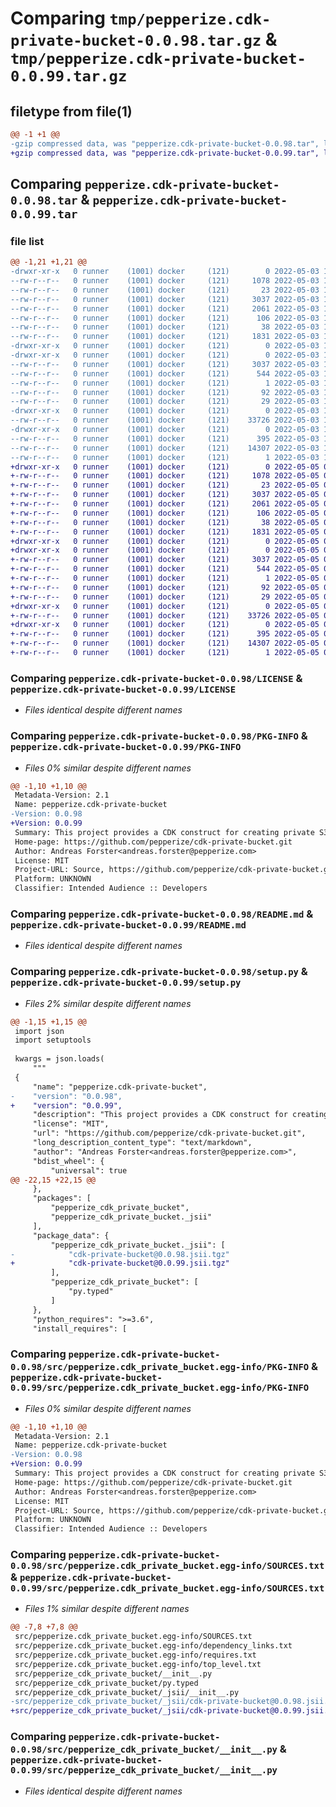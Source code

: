 # Comparing `tmp/pepperize.cdk-private-bucket-0.0.98.tar.gz` & `tmp/pepperize.cdk-private-bucket-0.0.99.tar.gz`

## filetype from file(1)

```diff
@@ -1 +1 @@
-gzip compressed data, was "pepperize.cdk-private-bucket-0.0.98.tar", last modified: Tue May  3 10:50:59 2022, max compression
+gzip compressed data, was "pepperize.cdk-private-bucket-0.0.99.tar", last modified: Thu May  5 06:10:47 2022, max compression
```

## Comparing `pepperize.cdk-private-bucket-0.0.98.tar` & `pepperize.cdk-private-bucket-0.0.99.tar`

### file list

```diff
@@ -1,21 +1,21 @@
-drwxr-xr-x   0 runner    (1001) docker     (121)        0 2022-05-03 10:50:59.008199 pepperize.cdk-private-bucket-0.0.98/
--rw-r--r--   0 runner    (1001) docker     (121)     1078 2022-05-03 10:50:48.000000 pepperize.cdk-private-bucket-0.0.98/LICENSE
--rw-r--r--   0 runner    (1001) docker     (121)       23 2022-05-03 10:50:48.000000 pepperize.cdk-private-bucket-0.0.98/MANIFEST.in
--rw-r--r--   0 runner    (1001) docker     (121)     3037 2022-05-03 10:50:59.008199 pepperize.cdk-private-bucket-0.0.98/PKG-INFO
--rw-r--r--   0 runner    (1001) docker     (121)     2061 2022-05-03 10:50:48.000000 pepperize.cdk-private-bucket-0.0.98/README.md
--rw-r--r--   0 runner    (1001) docker     (121)      106 2022-05-03 10:50:48.000000 pepperize.cdk-private-bucket-0.0.98/pyproject.toml
--rw-r--r--   0 runner    (1001) docker     (121)       38 2022-05-03 10:50:59.008199 pepperize.cdk-private-bucket-0.0.98/setup.cfg
--rw-r--r--   0 runner    (1001) docker     (121)     1831 2022-05-03 10:50:48.000000 pepperize.cdk-private-bucket-0.0.98/setup.py
-drwxr-xr-x   0 runner    (1001) docker     (121)        0 2022-05-03 10:50:59.008199 pepperize.cdk-private-bucket-0.0.98/src/
-drwxr-xr-x   0 runner    (1001) docker     (121)        0 2022-05-03 10:50:59.008199 pepperize.cdk-private-bucket-0.0.98/src/pepperize.cdk_private_bucket.egg-info/
--rw-r--r--   0 runner    (1001) docker     (121)     3037 2022-05-03 10:50:58.000000 pepperize.cdk-private-bucket-0.0.98/src/pepperize.cdk_private_bucket.egg-info/PKG-INFO
--rw-r--r--   0 runner    (1001) docker     (121)      544 2022-05-03 10:50:58.000000 pepperize.cdk-private-bucket-0.0.98/src/pepperize.cdk_private_bucket.egg-info/SOURCES.txt
--rw-r--r--   0 runner    (1001) docker     (121)        1 2022-05-03 10:50:58.000000 pepperize.cdk-private-bucket-0.0.98/src/pepperize.cdk_private_bucket.egg-info/dependency_links.txt
--rw-r--r--   0 runner    (1001) docker     (121)       92 2022-05-03 10:50:58.000000 pepperize.cdk-private-bucket-0.0.98/src/pepperize.cdk_private_bucket.egg-info/requires.txt
--rw-r--r--   0 runner    (1001) docker     (121)       29 2022-05-03 10:50:58.000000 pepperize.cdk-private-bucket-0.0.98/src/pepperize.cdk_private_bucket.egg-info/top_level.txt
-drwxr-xr-x   0 runner    (1001) docker     (121)        0 2022-05-03 10:50:59.008199 pepperize.cdk-private-bucket-0.0.98/src/pepperize_cdk_private_bucket/
--rw-r--r--   0 runner    (1001) docker     (121)    33726 2022-05-03 10:50:48.000000 pepperize.cdk-private-bucket-0.0.98/src/pepperize_cdk_private_bucket/__init__.py
-drwxr-xr-x   0 runner    (1001) docker     (121)        0 2022-05-03 10:50:59.008199 pepperize.cdk-private-bucket-0.0.98/src/pepperize_cdk_private_bucket/_jsii/
--rw-r--r--   0 runner    (1001) docker     (121)      395 2022-05-03 10:50:48.000000 pepperize.cdk-private-bucket-0.0.98/src/pepperize_cdk_private_bucket/_jsii/__init__.py
--rw-r--r--   0 runner    (1001) docker     (121)    14307 2022-05-03 10:50:48.000000 pepperize.cdk-private-bucket-0.0.98/src/pepperize_cdk_private_bucket/_jsii/cdk-private-bucket@0.0.98.jsii.tgz
--rw-r--r--   0 runner    (1001) docker     (121)        1 2022-05-03 10:50:48.000000 pepperize.cdk-private-bucket-0.0.98/src/pepperize_cdk_private_bucket/py.typed
+drwxr-xr-x   0 runner    (1001) docker     (121)        0 2022-05-05 06:10:47.876505 pepperize.cdk-private-bucket-0.0.99/
+-rw-r--r--   0 runner    (1001) docker     (121)     1078 2022-05-05 06:10:32.000000 pepperize.cdk-private-bucket-0.0.99/LICENSE
+-rw-r--r--   0 runner    (1001) docker     (121)       23 2022-05-05 06:10:32.000000 pepperize.cdk-private-bucket-0.0.99/MANIFEST.in
+-rw-r--r--   0 runner    (1001) docker     (121)     3037 2022-05-05 06:10:47.876505 pepperize.cdk-private-bucket-0.0.99/PKG-INFO
+-rw-r--r--   0 runner    (1001) docker     (121)     2061 2022-05-05 06:10:32.000000 pepperize.cdk-private-bucket-0.0.99/README.md
+-rw-r--r--   0 runner    (1001) docker     (121)      106 2022-05-05 06:10:32.000000 pepperize.cdk-private-bucket-0.0.99/pyproject.toml
+-rw-r--r--   0 runner    (1001) docker     (121)       38 2022-05-05 06:10:47.876505 pepperize.cdk-private-bucket-0.0.99/setup.cfg
+-rw-r--r--   0 runner    (1001) docker     (121)     1831 2022-05-05 06:10:32.000000 pepperize.cdk-private-bucket-0.0.99/setup.py
+drwxr-xr-x   0 runner    (1001) docker     (121)        0 2022-05-05 06:10:47.872505 pepperize.cdk-private-bucket-0.0.99/src/
+drwxr-xr-x   0 runner    (1001) docker     (121)        0 2022-05-05 06:10:47.872505 pepperize.cdk-private-bucket-0.0.99/src/pepperize.cdk_private_bucket.egg-info/
+-rw-r--r--   0 runner    (1001) docker     (121)     3037 2022-05-05 06:10:47.000000 pepperize.cdk-private-bucket-0.0.99/src/pepperize.cdk_private_bucket.egg-info/PKG-INFO
+-rw-r--r--   0 runner    (1001) docker     (121)      544 2022-05-05 06:10:47.000000 pepperize.cdk-private-bucket-0.0.99/src/pepperize.cdk_private_bucket.egg-info/SOURCES.txt
+-rw-r--r--   0 runner    (1001) docker     (121)        1 2022-05-05 06:10:47.000000 pepperize.cdk-private-bucket-0.0.99/src/pepperize.cdk_private_bucket.egg-info/dependency_links.txt
+-rw-r--r--   0 runner    (1001) docker     (121)       92 2022-05-05 06:10:47.000000 pepperize.cdk-private-bucket-0.0.99/src/pepperize.cdk_private_bucket.egg-info/requires.txt
+-rw-r--r--   0 runner    (1001) docker     (121)       29 2022-05-05 06:10:47.000000 pepperize.cdk-private-bucket-0.0.99/src/pepperize.cdk_private_bucket.egg-info/top_level.txt
+drwxr-xr-x   0 runner    (1001) docker     (121)        0 2022-05-05 06:10:47.872505 pepperize.cdk-private-bucket-0.0.99/src/pepperize_cdk_private_bucket/
+-rw-r--r--   0 runner    (1001) docker     (121)    33726 2022-05-05 06:10:32.000000 pepperize.cdk-private-bucket-0.0.99/src/pepperize_cdk_private_bucket/__init__.py
+drwxr-xr-x   0 runner    (1001) docker     (121)        0 2022-05-05 06:10:47.876505 pepperize.cdk-private-bucket-0.0.99/src/pepperize_cdk_private_bucket/_jsii/
+-rw-r--r--   0 runner    (1001) docker     (121)      395 2022-05-05 06:10:32.000000 pepperize.cdk-private-bucket-0.0.99/src/pepperize_cdk_private_bucket/_jsii/__init__.py
+-rw-r--r--   0 runner    (1001) docker     (121)    14307 2022-05-05 06:10:32.000000 pepperize.cdk-private-bucket-0.0.99/src/pepperize_cdk_private_bucket/_jsii/cdk-private-bucket@0.0.99.jsii.tgz
+-rw-r--r--   0 runner    (1001) docker     (121)        1 2022-05-05 06:10:32.000000 pepperize.cdk-private-bucket-0.0.99/src/pepperize_cdk_private_bucket/py.typed
```

### Comparing `pepperize.cdk-private-bucket-0.0.98/LICENSE` & `pepperize.cdk-private-bucket-0.0.99/LICENSE`

 * *Files identical despite different names*

### Comparing `pepperize.cdk-private-bucket-0.0.98/PKG-INFO` & `pepperize.cdk-private-bucket-0.0.99/PKG-INFO`

 * *Files 0% similar despite different names*

```diff
@@ -1,10 +1,10 @@
 Metadata-Version: 2.1
 Name: pepperize.cdk-private-bucket
-Version: 0.0.98
+Version: 0.0.99
 Summary: This project provides a CDK construct for creating private S3 bucket.
 Home-page: https://github.com/pepperize/cdk-private-bucket.git
 Author: Andreas Forster<andreas.forster@pepperize.com>
 License: MIT
 Project-URL: Source, https://github.com/pepperize/cdk-private-bucket.git
 Platform: UNKNOWN
 Classifier: Intended Audience :: Developers
```

### Comparing `pepperize.cdk-private-bucket-0.0.98/README.md` & `pepperize.cdk-private-bucket-0.0.99/README.md`

 * *Files identical despite different names*

### Comparing `pepperize.cdk-private-bucket-0.0.98/setup.py` & `pepperize.cdk-private-bucket-0.0.99/setup.py`

 * *Files 2% similar despite different names*

```diff
@@ -1,15 +1,15 @@
 import json
 import setuptools
 
 kwargs = json.loads(
     """
 {
     "name": "pepperize.cdk-private-bucket",
-    "version": "0.0.98",
+    "version": "0.0.99",
     "description": "This project provides a CDK construct for creating private S3 bucket.",
     "license": "MIT",
     "url": "https://github.com/pepperize/cdk-private-bucket.git",
     "long_description_content_type": "text/markdown",
     "author": "Andreas Forster<andreas.forster@pepperize.com>",
     "bdist_wheel": {
         "universal": true
@@ -22,15 +22,15 @@
     },
     "packages": [
         "pepperize_cdk_private_bucket",
         "pepperize_cdk_private_bucket._jsii"
     ],
     "package_data": {
         "pepperize_cdk_private_bucket._jsii": [
-            "cdk-private-bucket@0.0.98.jsii.tgz"
+            "cdk-private-bucket@0.0.99.jsii.tgz"
         ],
         "pepperize_cdk_private_bucket": [
             "py.typed"
         ]
     },
     "python_requires": ">=3.6",
     "install_requires": [
```

### Comparing `pepperize.cdk-private-bucket-0.0.98/src/pepperize.cdk_private_bucket.egg-info/PKG-INFO` & `pepperize.cdk-private-bucket-0.0.99/src/pepperize.cdk_private_bucket.egg-info/PKG-INFO`

 * *Files 0% similar despite different names*

```diff
@@ -1,10 +1,10 @@
 Metadata-Version: 2.1
 Name: pepperize.cdk-private-bucket
-Version: 0.0.98
+Version: 0.0.99
 Summary: This project provides a CDK construct for creating private S3 bucket.
 Home-page: https://github.com/pepperize/cdk-private-bucket.git
 Author: Andreas Forster<andreas.forster@pepperize.com>
 License: MIT
 Project-URL: Source, https://github.com/pepperize/cdk-private-bucket.git
 Platform: UNKNOWN
 Classifier: Intended Audience :: Developers
```

### Comparing `pepperize.cdk-private-bucket-0.0.98/src/pepperize.cdk_private_bucket.egg-info/SOURCES.txt` & `pepperize.cdk-private-bucket-0.0.99/src/pepperize.cdk_private_bucket.egg-info/SOURCES.txt`

 * *Files 1% similar despite different names*

```diff
@@ -7,8 +7,8 @@
 src/pepperize.cdk_private_bucket.egg-info/SOURCES.txt
 src/pepperize.cdk_private_bucket.egg-info/dependency_links.txt
 src/pepperize.cdk_private_bucket.egg-info/requires.txt
 src/pepperize.cdk_private_bucket.egg-info/top_level.txt
 src/pepperize_cdk_private_bucket/__init__.py
 src/pepperize_cdk_private_bucket/py.typed
 src/pepperize_cdk_private_bucket/_jsii/__init__.py
-src/pepperize_cdk_private_bucket/_jsii/cdk-private-bucket@0.0.98.jsii.tgz
+src/pepperize_cdk_private_bucket/_jsii/cdk-private-bucket@0.0.99.jsii.tgz
```

### Comparing `pepperize.cdk-private-bucket-0.0.98/src/pepperize_cdk_private_bucket/__init__.py` & `pepperize.cdk-private-bucket-0.0.99/src/pepperize_cdk_private_bucket/__init__.py`

 * *Files identical despite different names*

